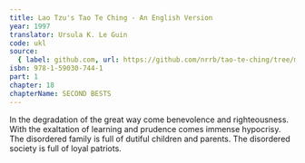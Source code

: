 ```yaml
---
title: Lao Tzu's Tao Te Ching - An English Version
year: 1997
translator: Ursula K. Le Guin
code: ukl
source:
  { label: github.com, url: https://github.com/nrrb/tao-te-ching/tree/master }
isbn: 978-1-59030-744-1
part: 1
chapter: 18
chapterName: SECOND BESTS
---
```


In the degradation of the great way
come benevolence and righteousness.
With the exaltation of learning and prudence
comes immense hypocrisy.
The disordered family
is full of dutiful children and parents.
The disordered society
is full of loyal patriots.
